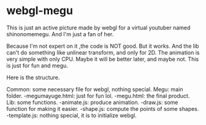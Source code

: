 # webgl-megu

This is just an active picture made by webgl for a virtual youtuber named shinonomemegu.
And I'm just a fan of her.

Because I'm not expert on it ,the code is NOT good. But it works.
And the lib can't do something like unlinear transform, and only for 2D.
The animation is very simple with only CPU.
Maybe it will be better later, and maybe not.
This is just for fun and megu.

Here is the structure.

Common: some necessary file for webgl, nothing special.
Megu: main folder.
  -megumayuge.html: just for fun lol.
  -megu.html: the final product.
Lib: some functions.
  -animate.js: produce animation.
  -draw.js: some function for making it easier.
  -shape.js: compute the points of some shapes.
  -template.js: nothing special, it is to initialize webgl.

